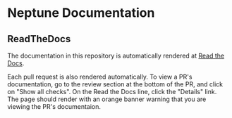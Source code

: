 # Neptune Documentation

## ReadTheDocs

The documentation in this repository is automatically rendered at [Read the
Docs](https://excalibur-neptune.readthedocs.io/en/latest/).

Each pull request is also rendered automatically.
To view a PR's documentation, go to the review section at the bottom of the PR,
and click on "Show all checks".
On the Read the Docs line, click the "Details" link.
The page should render with an orange banner warning that you are viewing the PR's documentaion.
